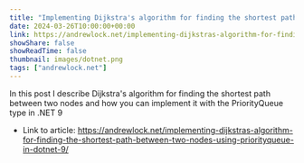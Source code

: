 ```yaml
---
title: "Implementing Dijkstra's algorithm for finding the shortest path between two nodes using PriorityQueue in .NET 9"
date: 2024-03-26T10:00:00+00:00
link: https://andrewlock.net/implementing-dijkstras-algorithm-for-finding-the-shortest-path-between-two-nodes-using-priorityqueue-in-dotnet-9/
showShare: false
showReadTime: false
thumbnail: images/dotnet.png
tags: ["andrewlock.net"]
---
```

In this post I describe Dijkstra's algorithm for finding the shortest path between two nodes and how you can implement it with the PriorityQueue type in .NET 9

- Link to article: https://andrewlock.net/implementing-dijkstras-algorithm-for-finding-the-shortest-path-between-two-nodes-using-priorityqueue-in-dotnet-9/